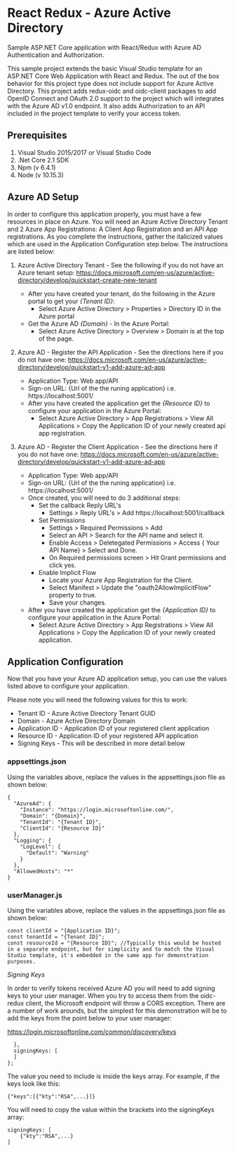 ﻿# React Redux - Azure Active Directory

Sample ASP.NET Core application with React/Redux with Azure AD Authentication and Authorization.

This sample project extends the basic Visual Studio template for an ASP.NET Core Web Application with React and Redux. The out of the box behavior for this project type does not include support for Azure Active Directory. This project adds redux-oidc and oidc-client packages to add OpenID Connect and OAuth 2.0 support to the project which will integrates with the Azure AD v1.0 endpoint. It also adds Authorization to an API included in the project template to verify your access token.

## Prerequisites

1. Visual Studio 2015/2017 or Visual Studio Code
2. .Net Core 2.1 SDK
3. Npm (v 6.4.1)
4. Node (v 10.15.3)

## Azure AD Setup

In order to configure this application properly, you must have a few resources in place on Azure. You will need an Azure Active Directory Tenant and 2 Azure App Registrations: A Client App Registration and an API App registrations. As you complete the instructions, gather the italicized values which are used in the Application Configuration step below. The instructions are listed below:

1. Azure Active Directory Tenant - See the following if you do not have an Azure tenant setup: https://docs.microsoft.com/en-us/azure/active-directory/develop/quickstart-create-new-tenant

   - After you have created your tenant, do the following in the Azure portal to get your _{Tenant ID}_:
     - Select Azure Active Directory > Properties > Directory ID in the Azure portal
   - Get the Azure AD _{Domain}_ - In the Azure Portal:
     - Select Azure Active Directory > Overview > Domain is at the top of the page.

2. Azure AD - Register the API Application - See the directions here if you do not have one: https://docs.microsoft.com/en-us/azure/active-directory/develop/quickstart-v1-add-azure-ad-app

   - Application Type: Web app/API
   - Sign-on URL: {Url of the the runing application} i.e. https://localhost:5001/
   - After you have created the application get the _{Resource ID}_ to configure your application in the Azure Portal:
     - Select Azure Active Directory > App Registrations > View All Applications > Copy the Application ID of your newly created api app registration.

3. Azure AD - Register the Client Application - See the directions here if you do not have one: https://docs.microsoft.com/en-us/azure/active-directory/develop/quickstart-v1-add-azure-ad-app

   - Application Type: Web app/API
   - Sign-on URL: {Url of the the runing application} i.e. https://localhost:5001/
   - Once created, you will need to do 3 additional steps:
     - Set the callback Reply URL's
       - Settings > Reply URL's > Add https://localhost:5001/callback
     - Set Permissions
       - Settings > Required Permissions > Add
       - Select an API > Search for the API name and select it.
       - Enable Access > Deletegated Permissions > Access { Your API Name} > Select and Done.
       - On Required permissions screen > Hit Grant permissions and click yes.
     - Enable Implicit Flow
       - Locate your Azure App Registration for the Client.
       - Select Manifest > Update the "oauth2AllowImplicitFlow" property to true.
       - Save your changes.
   - After you have created the application get the _{Application ID}_ to configure your application in the Azure Portal:
     - Select Azure Active Directory > App Registrations > View All Applications > Copy the Application ID of your newly created application.

## Application Configuration

Now that you have your Azure AD application setup, you can use the values listed above to configure your application.

Please note you will need the following values for this to work:

- Tenant ID - Azure Active Directory Tenant GUID
- Domain - Azure Active Directory Domain
- Application ID - Application ID of your registered client application
- Resource ID - Application ID of your registered API application
- Signing Keys - This will be described in more detail below

### appsettings.json

Using the variables above, replace the values in the appsettings.json file as shown below:

```
{
  "AzureAd": {
    "Instance": "https://login.microsoftonline.com/",
    "Domain": "{Domain}",
    "TenantId": "{Tenant ID}",
    "ClientId": "{Resource ID}"
  },
  "Logging": {
    "LogLevel": {
      "Default": "Warning"
    }
  },
  "AllowedHosts": "*"
}

```

### userManager.js

Using the variables above, replace the values in the appsettings.json file as shown below:

```
const clientId = "{Application ID}";
const tenantId = "{Tenant ID}";
const resourceId = "{Resource ID}"; //Typically this would be hosted in a separate endpoint, but for simplicity and to match the Visual Studio template, it's embedded in the same app for demonstration purposes.

```

_Signing Keys_

In order to verify tokens received Azure AD you will need to add signing keys to your user manager. When you try to access them from the oidc-redux client, the Microsoft endpoint will throw a CORS exception. There are a number of work arounds, but the simplest for this demonstration will be to add the keys from the point below to your user manager:

https://login.microsoftonline.com/common/discovery/keys

```
  },
  signingKeys: [
  ]
};
```

The value you need to include is inside the keys array. For example, if the keys look like this:

```
{"keys":[{"kty":"RSA",...}]}
```

You will need to copy the value within the brackets into the signingKeys array:

```
signingKeys: [
    {"kty":"RSA",...}
]
```
